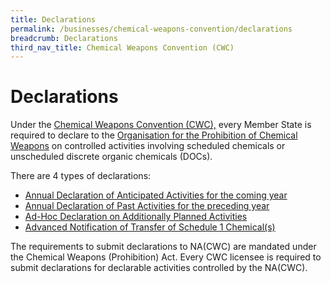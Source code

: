 ```yaml
---
title: Declarations
permalink: /businesses/chemical-weapons-convention/declarations
breadcrumb: Declarations
third_nav_title: Chemical Weapons Convention (CWC)
---
```

# Declarations

Under the  [Chemical Weapons Convention (CWC),](https://www.customs.gov.sg/businesses/chemical-weapons-convention) every Member State is required to declare to the  [Organisation for the Prohibition of Chemical Weapons](http://www.opcw.org/)  on controlled activities involving scheduled chemicals or unscheduled discrete organic chemicals (DOCs).

There are 4 types of declarations:

-   [Annual Declaration of Anticipated Activities for the coming year](https://singapore-customs-staging.netlify.app/businesses/chemical-weapons-convention/declarations/annual-declaration-for-anticipated-activities-adaa)
-   [Annual Declaration of Past Activities for the preceding year](https://singapore-customs-staging.netlify.app/businesses/chemical-weapons-convention/annual-declaration-for-past-activities)
-   [Ad-Hoc Declaration on Additionally Planned Activities](https://singapore-customs-staging.netlify.app/businesses/chemical-weapons-convention/declarations/ad-hoc-declaration-on-additionally-planned-activities)
-   [Advanced Notification of Transfer of Schedule 1 Chemical(s)](https://singapore-customs-staging.netlify.app/businesses/chemical-weapons-convention/declarations/advanced-notification-on-transfer-of-schedule-1-chemicals)

The requirements to submit declarations to NA(CWC) are mandated under the Chemical Weapons (Prohibition) Act. Every CWC licensee is required to submit declarations for declarable activities controlled by the NA(CWC).
